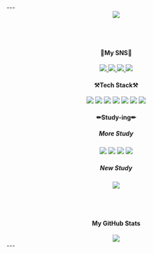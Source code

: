 <dl>
  ---
<div align="center" padding="10">
  <img src='https://thumbs.gfycat.com/WelltodoCarefreeBarnowl-size_restricted.gif'/>
  <br>
  <br>
  <br>
  <br>
  <h4>🐤My SNS🐤</h4>
  <a href="https://www.instagram.com/183_yj/">
    <img src="https://img.shields.io/badge/Instagram-DD2A7B?style=for-the-badge&logo=Instagram&logoColor=white"/>
  </a>
  <a href="https://parallel-flax-a90.notion.site/Kim-s-Dev-Study-a49238bd3ba5471db7a50c9d13f593b3">
    <img src="https://img.shields.io/badge/Notion-black?style=for-the-badge&logo=Notion&logoColor=white"/>
  </a>
  <a href="https://www.facebook.com/profile.php?id=100011956212947">
    <img src="https://img.shields.io/badge/Facebook-3B5998?style=for-the-badge&logo=Facebook&logoColor=white"/>
  </a>
  <a href="https://coderin.tistory.com">
    <img src="https://img.shields.io/badge/Tistory-595959?style=for-the-badge&logo=Tistory&logoColor=white"/>
  </a>
  <br>
  <h4>⚒️Tech Stack⚒️</h4>
  <img src="https://img.shields.io/badge/ReactNative-262B31?style=for-the-badge&logo=React&logoColor=61DBFB"/>
  <img src="https://img.shields.io/badge/JavaScript-FFFF00?style=for-the-badge&logo=Javascript&logoColor=black"/>
  <img src="https://img.shields.io/badge/TypeScript-007ACC?style=for-the-badge&logo=Typescript&logoColor=white"/>
  <img src="https://img.shields.io/badge/Android-32DE84?style=for-the-badge&logo=Android&logoColor=white"/>
  <img src="https://img.shields.io/badge/Kotlin-7F52FF?style=for-the-badge&logo=Kotlin&logoColor=white"/>
  <img src="https://img.shields.io/badge/HTML-E34F26?style=for-the-badge&logo=HTML5&logoColor=white"/>
  <img src="https://img.shields.io/badge/CSS-264de4?style=for-the-badge&logo=CSS3&logoColor=white"/>
  <h4>✏Study-ing✏</h4>
  <h5>More Study</h5>
  <img src="https://img.shields.io/badge/TypeScript-007ACC?style=for-the-badge&logo=Typescript&logoColor=white"/>
  <img src="https://img.shields.io/badge/JavaScript-FFFF00?style=for-the-badge&logo=Javascript&logoColor=black"/>
  <img src="https://img.shields.io/badge/HTML-E34F26?style=for-the-badge&logo=HTML5&logoColor=white"/>
  <img src="https://img.shields.io/badge/CSS-264de4?style=for-the-badge&logo=CSS3&logoColor=white"/>
  <h5>New Study</h5>
  <img src="https://img.shields.io/badge/React-262B31?style=for-the-badge&logo=React&logoColor=61DBFB"/>
  <br>
  <br>
  <br>
  <br>
  <h4>My GitHub Stats</h4>
  <img src='https://github-readme-stats.vercel.app/api?username=kyjprograming&show_icons=true&customtitle=김영준'/>
  <br>
</div>
---
</dl>
